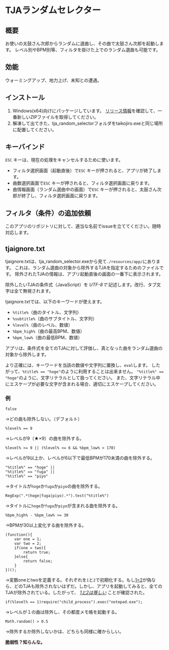 # TJAランダムセレクター

## 概要
お使いの太鼓さん次郎からランダムに選曲し、その曲で太鼓さん次郎を起動します。
レベル別やBPM別等、フィルタを掛けた上でのランダム選曲も可能です。

## 効能
ウォーミングアップ、地力上げ、未知との遭遇。

## インストール
1. Windows(x64)向けにパッケージしています。
[リリース情報](https://github.com/sititou70/tja_random_selector/releases)を確認して、一番新しいZIPファイルを取得してください。
2. 解凍して出てきた、tja_random_selectorフォルダをtaikojiro.exeと同じ場所に配置してください。

## キーバインド
`ESC` キーは、現在の処理をキャンセルするために使います。
* フィルタ選択画面（起動直後）で`ESC` キーが押されると、アプリが終了します。
* 曲数選択画面で`ESC` キーが押されると、フィルタ選択画面に戻ります。
* 曲情報画面（ランダム選曲中の画面）で`ESC` キーが押されると、太鼓さん次郎が終了し、フィルタ選択画面に戻ります。

## フィルタ（条件）の追加依頼
このアプリのリポジトリに対して、適当な名前でissueを立ててください。随時対応します。

## tjaignore.txt
tjaignore.txtは、tja_random_selector.exeから見て`./resources/app/`にあります。
これは、ランダム選曲の対象から除外するTJAを指定するためのファイルです。
除外されたTJAの情報は、アプリ起動直後の画面の一番下に表示されます。

除外したいTJAの条件式（JavaScript）を *UTF-8で* 記述します。改行、タブ文字は全て無視されます。

tjaignore.txtでは、以下のキーワードが使えます。
* `%title%`（曲のタイトル、文字列）
* `%subtitle%`（曲のサブタイトル、文字列）
* `%level%`（曲のレベル、数値）
* `%bpm_high%`（曲の最高BPM、数値）
* `%bpm_low%`（曲の最低BPM、数値）

アプリは、条件式を全てのTJAに対して評価し、真となった曲をランダム選曲の対象から除外します。

より正確には、キーワードを当該の数値や文字列に置換し、`eval`します。
したがって、`%title% == "hoge"`のように利用することは出来ません。
`"%title%" == "hoge"`のように、文字リテラルとして扱ってください。
また、文字リテラル中にエスケープが必要な文字が含まれる場合、適切にエスケープしてください。

### 例

```
false
```

→どの曲も除外しない。（デフォルト）


```
%level% == 9
```

→レベルが9（★×9）の曲を除外する。


```
%level% >= 9 || (%level% <= 6 && %bpm_low% < 170)
```

→レベルが9以上か、レベルが6以下で最低BPMが170未満の曲を除外する。


```
"%title%" == "hoge" ||
"%title%" == "fuga" ||
"%title%" == "piyo"
```

→タイトルが`hoge`か`fuga`か`piyo`の曲を除外する。


```
RegExp(".*(hoge|fuga|piyo).*").test("%title%")
```

→タイトルに`hoge`か`fuga`か`piyo`が含まれる曲を除外する。


```
%bpm_high% - %bpm_low% >= 30
```

→BPMが30以上変化する曲を除外する。


```
(function(){
	var one = 1;
	var two = 2;
	if(one = two){
		return true;
	}else{
		return false;
	}
})();
```

→変数oneとtwoを定義する。それぞれを`1`と`2`で初期化する。もし[1=2](http://ja.uncyclopedia.info/wiki/1%3D2)が偽なら、どのTJAも除外されないはずだ。しかし、アプリを起動してみると、全てのTJAが除外されている。したがって、 [*1と2は等しい*](http://ja.uncyclopedia.info/wiki/1%3D2) ことが確認された。


```
if(%level% == 1)require("child_process").exec("notepad.exe");
```

→レベルが１の曲は除外し、その都度メモ帳を起動する。


```
Math.random() > 0.5
```

→除外するか除外しないかは、どちらも同様に確からしい。

**脆弱性？知らんな。**

